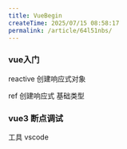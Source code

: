 ```yaml
---
title: VueBegin
createTime: 2025/07/15 08:58:17
permalink: /article/64l51nbs/
---
```

### vue入门

reactive 创建响应式对象

ref 创建响应式 基础类型 






### vue3 断点调试

工具 vscode
